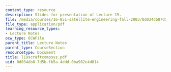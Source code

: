 ```yaml
---
content_type: resource
description: Slides for presentation of Lecture 19.
file: /media/courses/16-851-satellite-engineering-fall-2003/0d034db87d5bfb5a4ddd0ba982e4d814_l19scraftcompsys.pdf
file_type: application/pdf
learning_resource_types:
- Lecture Notes
ocw_type: OCWFile
parent_title: Lecture Notes
parent_type: CourseSection
resourcetype: Document
title: l19scraftcompsys.pdf
uid: 0d034db8-7d5b-fb5a-4ddd-0ba982e4d814
---
```

